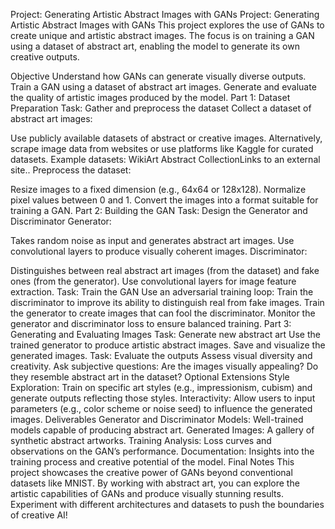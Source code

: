Project: Generating Artistic Abstract Images with GANs
Project: Generating Artistic Abstract Images with GANs
This project explores the use of GANs to create unique and artistic abstract images. The focus is on training a GAN using a dataset of abstract art, enabling the model to generate its own creative outputs.

Objective
Understand how GANs can generate visually diverse outputs.
Train a GAN using a dataset of abstract art images.
Generate and evaluate the quality of artistic images produced by the model.
Part 1: Dataset Preparation
Task: Gather and preprocess the dataset
Collect a dataset of abstract art images:

Use publicly available datasets of abstract or creative images.
Alternatively, scrape image data from websites or use platforms like Kaggle for curated datasets.
Example datasets:
WikiArt Abstract CollectionLinks to an external site..
Preprocess the dataset:

Resize images to a fixed dimension (e.g., 64x64 or 128x128).
Normalize pixel values between 0 and 1.
Convert the images into a format suitable for training a GAN.
Part 2: Building the GAN
Task: Design the Generator and Discriminator
Generator:

Takes random noise as input and generates abstract art images.
Use convolutional layers to produce visually coherent images.
Discriminator:

Distinguishes between real abstract art images (from the dataset) and fake ones (from the generator).
Use convolutional layers for image feature extraction.
Task: Train the GAN
Use an adversarial training loop:
Train the discriminator to improve its ability to distinguish real from fake images.
Train the generator to create images that can fool the discriminator.
Monitor the generator and discriminator loss to ensure balanced training.
Part 3: Generating and Evaluating Images
Task: Generate new abstract art
Use the trained generator to produce artistic abstract images.
Save and visualize the generated images.
Task: Evaluate the outputs
Assess visual diversity and creativity.
Ask subjective questions:
Are the images visually appealing?
Do they resemble abstract art in the dataset?
Optional Extensions
Style Exploration:
Train on specific art styles (e.g., impressionism, cubism) and generate outputs reflecting those styles.
Interactivity:
Allow users to input parameters (e.g., color scheme or noise seed) to influence the generated images.
Deliverables
Generator and Discriminator Models:
Well-trained models capable of producing abstract art.
Generated Images:
A gallery of synthetic abstract artworks.
Training Analysis:
Loss curves and observations on the GAN’s performance.
Documentation:
Insights into the training process and creative potential of the model.
Final Notes
This project showcases the creative power of GANs beyond conventional datasets like MNIST. By working with abstract art, you can explore the artistic capabilities of GANs and produce visually stunning results. Experiment with different architectures and datasets to push the boundaries of creative AI!